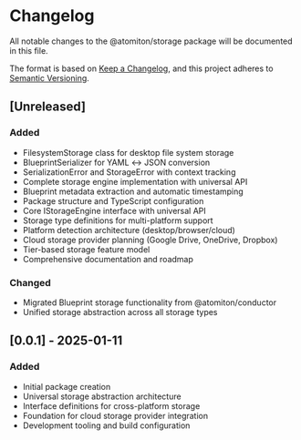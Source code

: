 # Changelog

All notable changes to the @atomiton/storage package will be documented in this file.

The format is based on [Keep a Changelog](https://keepachangelog.com/en/1.0.0/),
and this project adheres to [Semantic Versioning](https://semver.org/spec/v2.0.0.html).

## [Unreleased]

### Added

- FilesystemStorage class for desktop file system storage
- BlueprintSerializer for YAML ↔ JSON conversion
- SerializationError and StorageError with context tracking
- Complete storage engine implementation with universal API
- Blueprint metadata extraction and automatic timestamping
- Package structure and TypeScript configuration
- Core IStorageEngine interface with universal API
- Storage type definitions for multi-platform support
- Platform detection architecture (desktop/browser/cloud)
- Cloud storage provider planning (Google Drive, OneDrive, Dropbox)
- Tier-based storage feature model
- Comprehensive documentation and roadmap

### Changed

- Migrated Blueprint storage functionality from @atomiton/conductor
- Unified storage abstraction across all storage types

## [0.0.1] - 2025-01-11

### Added

- Initial package creation
- Universal storage abstraction architecture
- Interface definitions for cross-platform storage
- Foundation for cloud storage provider integration
- Development tooling and build configuration
